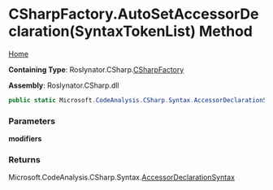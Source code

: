 # CSharpFactory\.AutoSetAccessorDeclaration\(SyntaxTokenList\) Method

[Home](../../../../README.md)

**Containing Type**: Roslynator\.CSharp\.[CSharpFactory](../README.md)

**Assembly**: Roslynator\.CSharp\.dll

```csharp
public static Microsoft.CodeAnalysis.CSharp.Syntax.AccessorDeclarationSyntax AutoSetAccessorDeclaration(Microsoft.CodeAnalysis.SyntaxTokenList modifiers = default)
```

### Parameters

**modifiers**

### Returns

Microsoft\.CodeAnalysis\.CSharp\.Syntax\.[AccessorDeclarationSyntax](https://docs.microsoft.com/en-us/dotnet/api/microsoft.codeanalysis.csharp.syntax.accessordeclarationsyntax)

